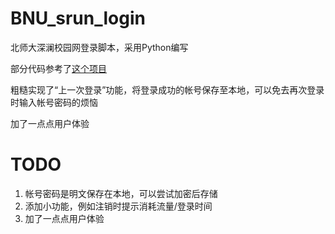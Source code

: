 # BNU_srun_login
北师大深澜校园网登录脚本，采用Python编写

部分代码参考了[这个项目](https://github.com/qhlai/hitsz_srun_autoconnect)

粗糙实现了“上一次登录”功能，将登录成功的帐号保存至本地，可以免去再次登录时输入帐号密码的烦恼

加了一点点用户体验

# TODO
1. 帐号密码是明文保存在本地，可以尝试加密后存储
2. 添加小功能，例如注销时提示消耗流量/登录时间
3. 加了一点点用户体验

